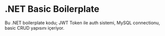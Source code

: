 # .NET Basic Boilerplate
 Bu .NET boilerplate kodu; JWT Token ile auth sistemi, MySQL connectionu, basic CRUD yapısını içeriyor.
